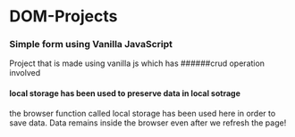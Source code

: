# DOM-Projects

### Simple form using Vanilla JavaScript

Project that is made using vanilla js which has ######crud operation involved

#### local storage has been used to preserve data in local sotrage
the browser function called local storage has been used here in order to save data.
Data remains inside the browser even after we refresh the page!

